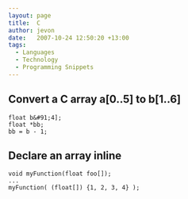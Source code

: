 ```yaml
---
layout: page
title:  C
author: jevon
date:   2007-10-24 12:50:20 +13:00
tags:
  - Languages
  - Technology
  - Programming Snippets
---
```


## Convert a C array a&#91;0..5] to b&#91;1..6]
```
float b&#91;4];
float *bb;
bb = b - 1;
```

## Declare an array inline
```
void myFunction(float foo[]);
...
myFunction( (float[]) {1, 2, 3, 4} );
```
